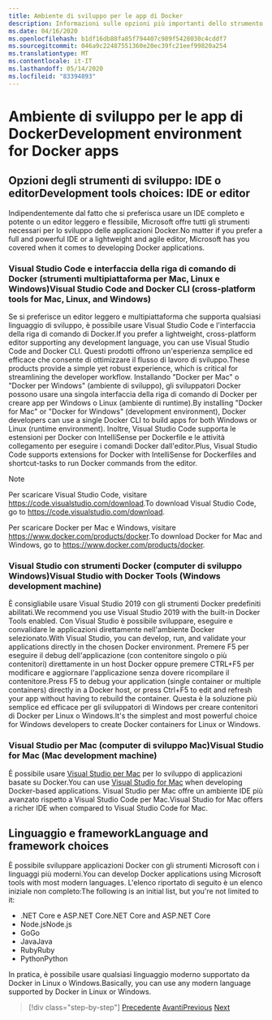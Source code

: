 ```yaml
---
title: Ambiente di sviluppo per le app di Docker
description: Informazioni sulle opzioni più importanti dello strumento di sviluppo che supportano il ciclo di vita di sviluppo Docker.
ms.date: 04/16/2020
ms.openlocfilehash: b1df16db88fa85f794407c989f5428030c4cddf7
ms.sourcegitcommit: 046a9c22487551360e20ec39fc21eef99820a254
ms.translationtype: MT
ms.contentlocale: it-IT
ms.lasthandoff: 05/14/2020
ms.locfileid: "83394893"
---
```

# <a name="development-environment-for-docker-apps"></a><span data-ttu-id="94790-103">Ambiente di sviluppo per le app di Docker</span><span class="sxs-lookup"><span data-stu-id="94790-103">Development environment for Docker apps</span></span>

## <a name="development-tools-choices-ide-or-editor"></a><span data-ttu-id="94790-104">Opzioni degli strumenti di sviluppo: IDE o editor</span><span class="sxs-lookup"><span data-stu-id="94790-104">Development tools choices: IDE or editor</span></span>

<span data-ttu-id="94790-105">Indipendentemente dal fatto che si preferisca usare un IDE completo e potente o un editor leggero e flessibile, Microsoft offre tutti gli strumenti necessari per lo sviluppo delle applicazioni Docker.</span><span class="sxs-lookup"><span data-stu-id="94790-105">No matter if you prefer a full and powerful IDE or a lightweight and agile editor, Microsoft has you covered when it comes to developing Docker applications.</span></span>

### <a name="visual-studio-code-and-docker-cli-cross-platform-tools-for-mac-linux-and-windows"></a><span data-ttu-id="94790-106">Visual Studio Code e interfaccia della riga di comando di Docker (strumenti multipiattaforma per Mac, Linux e Windows)</span><span class="sxs-lookup"><span data-stu-id="94790-106">Visual Studio Code and Docker CLI (cross-platform tools for Mac, Linux, and Windows)</span></span>

<span data-ttu-id="94790-107">Se si preferisce un editor leggero e multipiattaforma che supporta qualsiasi linguaggio di sviluppo, è possibile usare Visual Studio Code e l'interfaccia della riga di comando di Docker.</span><span class="sxs-lookup"><span data-stu-id="94790-107">If you prefer a lightweight, cross-platform editor supporting any development language, you can use Visual Studio Code and Docker CLI.</span></span> <span data-ttu-id="94790-108">Questi prodotti offrono un'esperienza semplice ed efficace che consente di ottimizzare il flusso di lavoro di sviluppo.</span><span class="sxs-lookup"><span data-stu-id="94790-108">These products provide a simple yet robust experience, which is critical for streamlining the developer workflow.</span></span> <span data-ttu-id="94790-109">Installando "Docker per Mac" o "Docker per Windows" (ambiente di sviluppo), gli sviluppatori Docker possono usare una singola interfaccia della riga di comando di Docker per creare app per Windows o Linux (ambiente di runtime).</span><span class="sxs-lookup"><span data-stu-id="94790-109">By installing "Docker for Mac" or "Docker for Windows" (development environment), Docker developers can use a single Docker CLI to build apps for both Windows or Linux (runtime environment).</span></span> <span data-ttu-id="94790-110">Inoltre, Visual Studio Code supporta le estensioni per Docker con IntelliSense per Dockerfile e le attività collegamento per eseguire i comandi Docker dall'editor.</span><span class="sxs-lookup"><span data-stu-id="94790-110">Plus, Visual Studio Code supports extensions for Docker with IntelliSense for Dockerfiles and shortcut-tasks to run Docker commands from the editor.</span></span>

> [!NOTE]
> <span data-ttu-id="94790-111">Per scaricare Visual Studio Code, visitare <https://code.visualstudio.com/download>.</span><span class="sxs-lookup"><span data-stu-id="94790-111">To download Visual Studio Code, go to <https://code.visualstudio.com/download>.</span></span>
>
> <span data-ttu-id="94790-112">Per scaricare Docker per Mac e Windows, visitare <https://www.docker.com/products/docker>.</span><span class="sxs-lookup"><span data-stu-id="94790-112">To download Docker for Mac and Windows, go to <https://www.docker.com/products/docker>.</span></span>

### <a name="visual-studio-with-docker-tools-windows-development-machine"></a><span data-ttu-id="94790-113">Visual Studio con strumenti Docker (computer di sviluppo Windows)</span><span class="sxs-lookup"><span data-stu-id="94790-113">Visual Studio with Docker Tools (Windows development machine)</span></span>

<span data-ttu-id="94790-114">È consigliabile usare Visual Studio 2019 con gli strumenti Docker predefiniti abilitati.</span><span class="sxs-lookup"><span data-stu-id="94790-114">We recommend you use Visual Studio 2019 with the built-in Docker Tools enabled.</span></span> <span data-ttu-id="94790-115">Con Visual Studio è possibile sviluppare, eseguire e convalidare le applicazioni direttamente nell'ambiente Docker selezionato.</span><span class="sxs-lookup"><span data-stu-id="94790-115">With Visual Studio, you can develop, run, and validate your applications directly in the chosen Docker environment.</span></span> <span data-ttu-id="94790-116">Premere F5 per eseguire il debug dell'applicazione (con contenitore singolo o più contenitori) direttamente in un host Docker oppure premere CTRL+F5 per modificare e aggiornare l'applicazione senza dovere ricompilare il contenitore.</span><span class="sxs-lookup"><span data-stu-id="94790-116">Press F5 to debug your application (single container or multiple containers) directly in a Docker host, or press Ctrl+F5 to edit and refresh your app without having to rebuild the container.</span></span> <span data-ttu-id="94790-117">Questa è la soluzione più semplice ed efficace per gli sviluppatori di Windows per creare contenitori di Docker per Linux o Windows.</span><span class="sxs-lookup"><span data-stu-id="94790-117">It's the simplest and most powerful choice for Windows developers to create Docker containers for Linux or Windows.</span></span>

### <a name="visual-studio-for-mac-mac-development-machine"></a><span data-ttu-id="94790-118">Visual Studio per Mac (computer di sviluppo Mac)</span><span class="sxs-lookup"><span data-stu-id="94790-118">Visual Studio for Mac (Mac development machine)</span></span>

<span data-ttu-id="94790-119">È possibile usare [Visual Studio per Mac](https://visualstudio.microsoft.com/vs/mac/?utm_medium=microsoft&utm_source=docs.microsoft.com&utm_campaign=inline+link) per lo sviluppo di applicazioni basate su Docker.</span><span class="sxs-lookup"><span data-stu-id="94790-119">You can use [Visual Studio for Mac](https://visualstudio.microsoft.com/vs/mac/?utm_medium=microsoft&utm_source=docs.microsoft.com&utm_campaign=inline+link) when developing Docker-based applications.</span></span> <span data-ttu-id="94790-120">Visual Studio per Mac offre un ambiente IDE più avanzato rispetto a Visual Studio Code per Mac.</span><span class="sxs-lookup"><span data-stu-id="94790-120">Visual Studio for Mac offers a richer IDE when compared to Visual Studio Code for Mac.</span></span>

## <a name="language-and-framework-choices"></a><span data-ttu-id="94790-121">Linguaggio e framework</span><span class="sxs-lookup"><span data-stu-id="94790-121">Language and framework choices</span></span>

<span data-ttu-id="94790-122">È possibile sviluppare applicazioni Docker con gli strumenti Microsoft con i linguaggi più moderni.</span><span class="sxs-lookup"><span data-stu-id="94790-122">You can develop Docker applications using Microsoft tools with most modern languages.</span></span> <span data-ttu-id="94790-123">L'elenco riportato di seguito è un elenco iniziale non completo:</span><span class="sxs-lookup"><span data-stu-id="94790-123">The following is an initial list, but you're not limited to it:</span></span>

- <span data-ttu-id="94790-124">.NET Core e ASP.NET Core</span><span class="sxs-lookup"><span data-stu-id="94790-124">.NET Core and ASP.NET Core</span></span>
- <span data-ttu-id="94790-125">Node.js</span><span class="sxs-lookup"><span data-stu-id="94790-125">Node.js</span></span>
- <span data-ttu-id="94790-126">Go</span><span class="sxs-lookup"><span data-stu-id="94790-126">Go</span></span>
- <span data-ttu-id="94790-127">Java</span><span class="sxs-lookup"><span data-stu-id="94790-127">Java</span></span>
- <span data-ttu-id="94790-128">Ruby</span><span class="sxs-lookup"><span data-stu-id="94790-128">Ruby</span></span>
- <span data-ttu-id="94790-129">Python</span><span class="sxs-lookup"><span data-stu-id="94790-129">Python</span></span>

<span data-ttu-id="94790-130">In pratica, è possibile usare qualsiasi linguaggio moderno supportato da Docker in Linux o Windows.</span><span class="sxs-lookup"><span data-stu-id="94790-130">Basically, you can use any modern language supported by Docker in Linux or Windows.</span></span>

>[!div class="step-by-step"]
><span data-ttu-id="94790-131">[Precedente](deploy-azure-kubernetes-service.md) 
> [Avanti](docker-apps-inner-loop-workflow.md)</span><span class="sxs-lookup"><span data-stu-id="94790-131">[Previous](deploy-azure-kubernetes-service.md)
[Next](docker-apps-inner-loop-workflow.md)</span></span>
